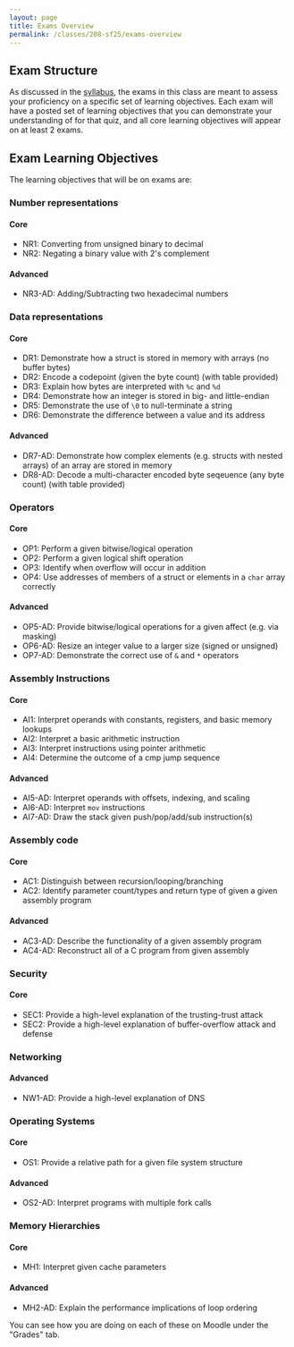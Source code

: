 ```yaml
---
layout: page
title: Exams Overview
permalink: /classes/208-sf25/exams-overview
---
```


## Exam Structure
As discussed in the [syllabus](syllabus), the exams in this class are meant to assess your proficiency on a specific set of learning objectives.
Each exam will have a posted set of learning objectives that you can demonstrate your understanding of for that quiz, and all core learning objectives will appear on at least 2 exams.

## Exam Learning Objectives
The learning objectives that will be on exams are:

### Number representations

#### Core
* NR1: Converting from unsigned binary to decimal
* NR2: Negating a binary value with 2's complement

#### Advanced
* NR3-AD: Adding/Subtracting two hexadecimal numbers

### Data representations

#### Core
* DR1: Demonstrate how a struct is stored in memory with arrays (no buffer bytes)
* DR2: Encode a codepoint (given the byte count) (with table provided)
* DR3: Explain how bytes are interpreted with `%c` and `%d`
* DR4: Demonstrate how an integer is stored in big- and little-endian
* DR5: Demonstrate the use of `\0` to null-terminate a string
* DR6: Demonstrate the difference between a value and its address

#### Advanced
* DR7-AD: Demonstrate how complex elements (e.g. structs with nested arrays) of an array are stored in memory
* DR8-AD: Decode a multi-character encoded byte seqeuence (any byte count) (with table provided)



### Operators

#### Core
* OP1: Perform a given bitwise/logical operation
* OP2: Perform a given logical shift operation
* OP3: Identify when overflow will occur in addition
* OP4: Use addresses of members of a struct or elements in a `char` array correctly

#### Advanced
* OP5-AD: Provide bitwise/logical operations for a given affect (e.g. via masking)
* OP6-AD: Resize an integer value to a larger size (signed or unsigned)
* OP7-AD: Demonstrate the correct use of `&` and `*` operators

### Assembly Instructions

#### Core
* AI1: Interpret operands with constants, registers, and basic memory lookups
* AI2: Interpret a basic arithmetic instruction
* AI3: Interpret instructions using pointer arithmetic
* AI4: Determine the outcome of a cmp jump sequence

#### Advanced
* AI5-AD: Interpret operands with offsets, indexing, and scaling
* AI6-AD: Interpret `mov` instructions
* AI7-AD: Draw the stack given push/pop/add/sub instruction(s)


### Assembly code

#### Core
* AC1: Distinguish between recursion/looping/branching
* AC2: Identify parameter count/types and return type of given a given assembly program

#### Advanced
* AC3-AD: Describe the functionality of a given assembly program
* AC4-AD: Reconstruct all of a C program from given assembly

### Security

#### Core
* SEC1: Provide a high-level explanation of the trusting-trust attack
* SEC2: Provide a high-level explanation of buffer-overflow attack and defense

### Networking

#### Advanced
* NW1-AD: Provide a high-level explanation of DNS

### Operating Systems

#### Core
* OS1: Provide a relative path for a given file system structure

#### Advanced
* OS2-AD: Interpret programs with multiple fork calls

### Memory Hierarchies

#### Core
* MH1: Interpret given cache parameters

#### Advanced
* MH2-AD: Explain the performance implications of loop ordering

You can see how you are doing on each of these on Moodle under the "Grades" tab.
